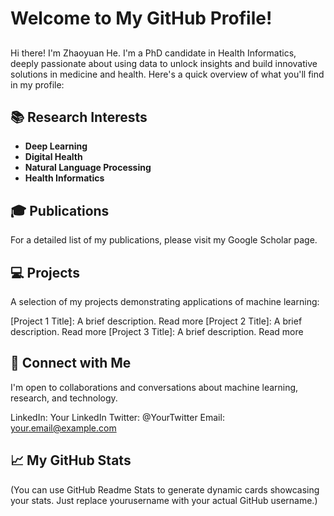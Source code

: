 # Welcome to My GitHub Profile!
## 
Hi there! I'm Zhaoyuan He. I'm a PhD candidate in Health Informatics, deeply passionate about using data to unlock insights and build innovative solutions in medicine and health. Here's a quick overview of what you'll find in my profile:

## 📚 Research Interests
- **Deep Learning**
- **Digital Health**
- **Natural Language Processing**
- **Health Informatics**

## 🎓 Publications
For a detailed list of my publications, please visit my Google Scholar page.

## 💻 Projects
A selection of my projects demonstrating applications of machine learning:

[Project 1 Title]: A brief description. Read more
[Project 2 Title]: A brief description. Read more
[Project 3 Title]: A brief description. Read more

## 🤝 Connect with Me
I'm open to collaborations and conversations about machine learning, research, and technology.

LinkedIn: Your LinkedIn
Twitter: @YourTwitter
Email: your.email@example.com

## 📈 My GitHub Stats
(You can use GitHub Readme Stats to generate dynamic cards showcasing your stats. Just replace yourusername with your actual GitHub username.)
